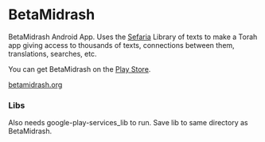 # BetaMidrash
BetaMidrash Android App.
Uses the [Sefaria](http://sefaria.org) Library of texts to make a Torah app giving access to thousands of texts, connections between them, translations, searches, etc.

You can get BetaMidrash on the [Play  Store](https://play.google.com/store/apps/details?id=com.torahsummary.betamidrash).

[betamidrash.org](http://betamidrash.org)





### Libs
Also needs google-play-services_lib to run. Save lib to same directory as BetaMidrash.

